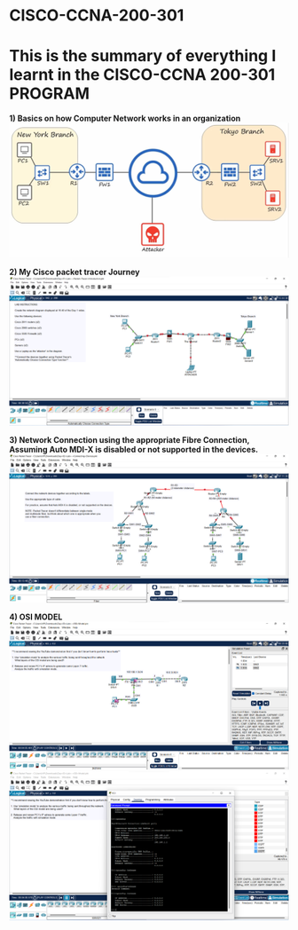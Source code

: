 # CISCO-CCNA-200-301
# This is the summary of everything I learnt in the CISCO-CCNA 200-301 PROGRAM
**1) Basics on how Computer Network works in an organization**
![image alt](https://github.com/AkinloseLucky/CISCO-CCNA-200-301/blob/aeba267f7f5bd3832d1d091e90fe1ceb5d29dd1a/Screenshot%202025-02-25%20233929.png)

**2) My Cisco packet tracer Journey**
![image alt](https://github.com/AkinloseLucky/CISCO-CCNA-200-301/blob/a1309f8ca01161ab253c8c40c7343e2d531cdd8d/Screenshot%202025-02-26%20021006.png)



**3) Network Connection using the appropriate Fibre Connection, Assuming Auto MDI-X is disabled or not supported in the devices.**
![image alt](https://github.com/AkinloseLucky/CISCO-CCNA-200-301/blob/47abecbf51df83f2ef3494b5a0ad17cbd2bc71c4/Screenshot%202025-02-26%20203008.png)

**4) OSI MODEL**
![image alt](https://github.com/AkinloseLucky/CISCO-CCNA-200-301/blob/3dbbb8c59aa6c222d1d92faa9b46378009468b8c/Screenshot%202025-02-27%20230548.png)
![image alt](https://github.com/AkinloseLucky/CISCO-CCNA-200-301/blob/457c07b1b47f079cf60f99cae36567fe5e795c20/Screenshot%202025-02-28%20002036.png)

